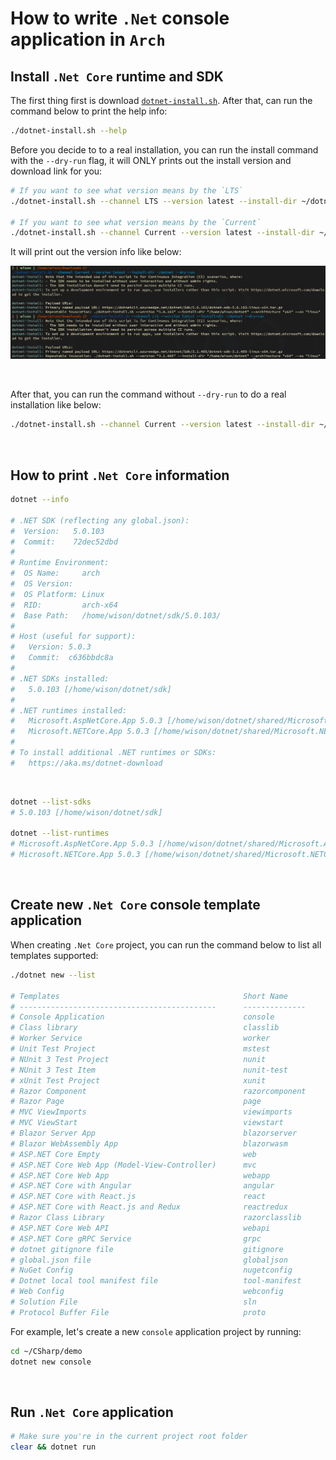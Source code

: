 # How to write `.Net` console application in `Arch`

## Install `.Net Core` runtime and SDK

The first thing first is download [`dotnet-install.sh`](https://dot.net/v1/dotnet-install.sh).
After that, can run the command below to print the help info:

```bash
./dotnet-install.sh --help
```

Before you decide to to a real installation, you can run the install command with the `--dry-run`
flag, it will ONLY prints out the install version and download link for you:

```bash
# If you want to see what version means by the `LTS`
./dotnet-install.sh --channel LTS --version latest --install-dir ~/dotnet --dry-run

# If you want to see what version means by the `Current`
./dotnet-install.sh --channel Current --version latest --install-dir ~/dotnet --dry-run
```

It will print out the version info like below:

![dotnet-dry-ru](./images/dotnet-dry-run.png)

</br>

After that, you can run the command without `--dry-run` to do a real installation like below:

```bash
./dotnet-install.sh --channel Current --version latest --install-dir ~/dotnet
```

</br>

## How to print `.Net Core` information

```bash
dotnet --info

# .NET SDK (reflecting any global.json):
#  Version:   5.0.103
#  Commit:    72dec52dbd
# 
# Runtime Environment:
#  OS Name:     arch
#  OS Version:
#  OS Platform: Linux
#  RID:         arch-x64
#  Base Path:   /home/wison/dotnet/sdk/5.0.103/
# 
# Host (useful for support):
#   Version: 5.0.3
#   Commit:  c636bbdc8a
# 
# .NET SDKs installed:
#   5.0.103 [/home/wison/dotnet/sdk]
# 
# .NET runtimes installed:
#   Microsoft.AspNetCore.App 5.0.3 [/home/wison/dotnet/shared/Microsoft.AspNetCore.App]
#   Microsoft.NETCore.App 5.0.3 [/home/wison/dotnet/shared/Microsoft.NETCore.App]
# 
# To install additional .NET runtimes or SDKs:
#   https://aka.ms/dotnet-download
```
</br>

```bash
dotnet --list-sdks
# 5.0.103 [/home/wison/dotnet/sdk]

dotnet --list-runtimes
# Microsoft.AspNetCore.App 5.0.3 [/home/wison/dotnet/shared/Microsoft.AspNetCore.App]
# Microsoft.NETCore.App 5.0.3 [/home/wison/dotnet/shared/Microsoft.NETCore.App]
```

</br>

## Create new `.Net Core` console template application

When creating `.Net Core` project, you can run the command below to list all templates supported:

```bash
./dotnet new --list

# Templates                                         Short Name          Language          Tags
# --------------------------------------------      --------------      ------------      ----------------------
# Console Application                               console             [C#], F#, VB      Common/Console
# Class library                                     classlib            [C#], F#, VB      Common/Library
# Worker Service                                    worker              [C#], F#          Common/Worker/Web
# Unit Test Project                                 mstest              [C#], F#, VB      Test/MSTest
# NUnit 3 Test Project                              nunit               [C#], F#, VB      Test/NUnit
# NUnit 3 Test Item                                 nunit-test          [C#], F#, VB      Test/NUnit
# xUnit Test Project                                xunit               [C#], F#, VB      Test/xUnit
# Razor Component                                   razorcomponent      [C#]              Web/ASP.NET
# Razor Page                                        page                [C#]              Web/ASP.NET
# MVC ViewImports                                   viewimports         [C#]              Web/ASP.NET
# MVC ViewStart                                     viewstart           [C#]              Web/ASP.NET
# Blazor Server App                                 blazorserver        [C#]              Web/Blazor
# Blazor WebAssembly App                            blazorwasm          [C#]              Web/Blazor/WebAssembly
# ASP.NET Core Empty                                web                 [C#], F#          Web/Empty
# ASP.NET Core Web App (Model-View-Controller)      mvc                 [C#], F#          Web/MVC
# ASP.NET Core Web App                              webapp              [C#]              Web/MVC/Razor Pages
# ASP.NET Core with Angular                         angular             [C#]              Web/MVC/SPA
# ASP.NET Core with React.js                        react               [C#]              Web/MVC/SPA
# ASP.NET Core with React.js and Redux              reactredux          [C#]              Web/MVC/SPA
# Razor Class Library                               razorclasslib       [C#]              Web/Razor/Library
# ASP.NET Core Web API                              webapi              [C#], F#          Web/WebAPI
# ASP.NET Core gRPC Service                         grpc                [C#]              Web/gRPC
# dotnet gitignore file                             gitignore                             Config
# global.json file                                  globaljson                            Config
# NuGet Config                                      nugetconfig                           Config
# Dotnet local tool manifest file                   tool-manifest                         Config
# Web Config                                        webconfig                             Config
# Solution File                                     sln                                   Solution
# Protocol Buffer File                              proto                                 Web/gRPC
```

For example, let's create a new `console` application project by running:

```bash
cd ~/CSharp/demo
dotnet new console
```

</br>

## Run `.Net Core` application

```bash
# Make sure you're in the current project root folder
clear && dotnet run
```
